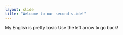 ```yaml
---
layout: slide
title: "Welcome to our second slide!"
---
```

My English is pretty basic
Use the left arrow to go back!
